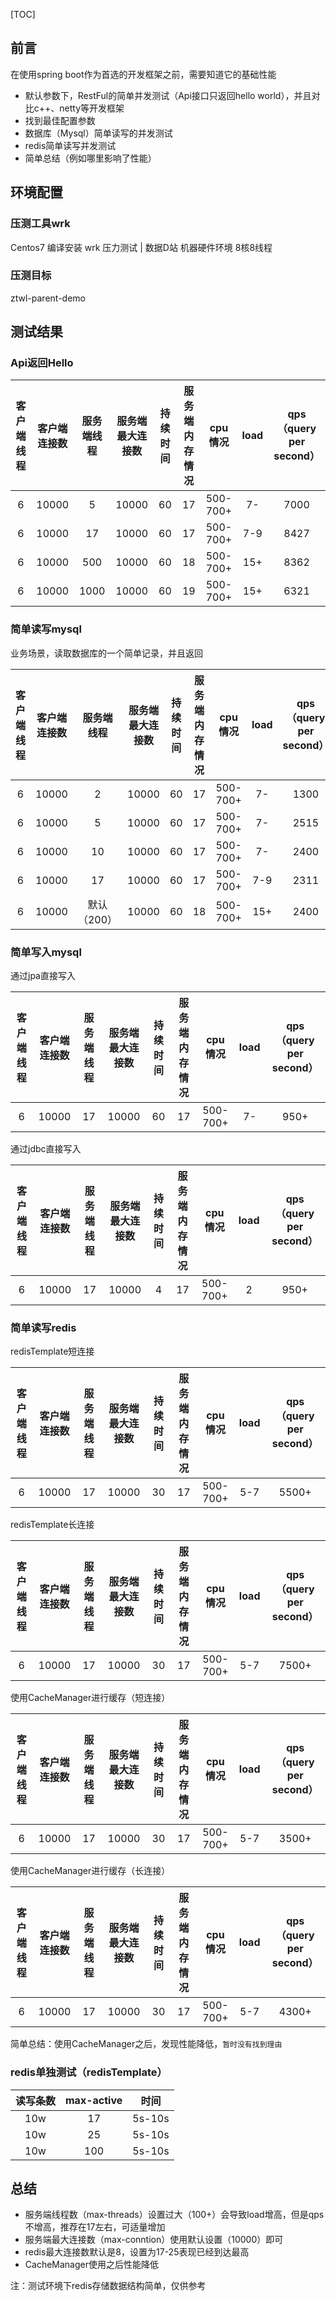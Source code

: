 [TOC]

## 前言
在使用spring boot作为首选的开发框架之前，需要知道它的基础性能
- 默认参数下，RestFul的简单并发测试（Api接口只返回hello world），并且对比c++、netty等开发框架
- 找到最佳配置参数
- 数据库（Mysql）简单读写的并发测试
- redis简单读写并发测试
- 简单总结（例如哪里影响了性能）


## 环境配置
### 压测工具wrk
Centos7 编译安装 wrk 压力测试 | 数据D站
机器硬件环境 8核8线程

### 压测目标
ztwl-parent-demo

## 测试结果
### Api返回Hello

| 客户端线程 | 客户端连接数  | 服务端线程  | 服务端最大连接数  | 持续时间  | 服务端内存情况  |  cpu情况 | load  |  qps（query per second） |
| :------------: | :------------: | :------------: | :------------: | :------------: | :------------: | :------------: | :------------: | :------------: |
|  6 |  10000 | 5  | 10000  |  60 | 17  |  500-700+ | 7-  |  7000 |
|  6 |  10000 |  17 | 10000  | 60  | 17  | 500-700+  | 7-9  | 8427  |
|  6 |  10000 |  500 |  10000 | 60  | 18  | 500-700+  | 15+  | 8362  |
|  6 |  10000 |  1000 |  10000 |  60 | 19  |  500-700+ | 15+  | 6321  |

### 简单读写mysql
业务场景，读取数据库的一个简单记录，并且返回

| 客户端线程 | 客户端连接数  | 服务端线程  | 服务端最大连接数  | 持续时间  | 服务端内存情况  |  cpu情况 | load  |  qps（query per second） |
| :------------: | :------------: | :------------: | :------------: | :------------: | :------------: | :------------: | :------------: | :------------: |
|  6 |  10000 | 2  | 10000  |  60 | 17  |  500-700+ | 7-  |  1300 |
|  6 |  10000 | 5  | 10000  |  60 | 17  |  500-700+ | 7-  |  2515 |
|  6 |  10000 | 10  | 10000  |  60 | 17  |  500-700+ | 7-  |  2400 |
|  6 |  10000 |  17 | 10000  | 60  | 17  | 500-700+  | 7-9  | 2311  |
|  6 |  10000 |  默认（200） |  10000 | 60  | 18  | 500-700+  | 15+  | 2400  |

### 简单写入mysql
通过jpa直接写入

| 客户端线程 | 客户端连接数  | 服务端线程  | 服务端最大连接数  | 持续时间  | 服务端内存情况  |  cpu情况 | load  |  qps（query per second） |
| :------------: | :------------: | :------------: | :------------: | :------------: | :------------: | :------------: | :------------: | :------------: |
|  6 |  10000 | 17  | 10000  |  60 | 17  |  500-700+ | 7-  |  950+ |

通过jdbc直接写入

| 客户端线程 | 客户端连接数  | 服务端线程  | 服务端最大连接数  | 持续时间  | 服务端内存情况  |  cpu情况 | load  |  qps（query per second） |
| :------------: | :------------: | :------------: | :------------: | :------------: | :------------: | :------------: | :------------: | :------------: |
|  6 |  10000 | 17  | 10000  |  4 | 17  |  500-700+ | 2  |  950+ |

### 简单读写redis
redisTemplate短连接

| 客户端线程 | 客户端连接数  | 服务端线程  | 服务端最大连接数  | 持续时间  | 服务端内存情况  |  cpu情况 | load  |  qps（query per second） |
| :------------: | :------------: | :------------: | :------------: | :------------: | :------------: | :------------: | :------------: | :------------: |
|  6 |  10000 | 17  | 10000  |  30 | 17  |  500-700+ | 5-7  |  5500+ |

redisTemplate长连接

| 客户端线程 | 客户端连接数  | 服务端线程  | 服务端最大连接数  | 持续时间  | 服务端内存情况  |  cpu情况 | load  |  qps（query per second） |
| :------------: | :------------: | :------------: | :------------: | :------------: | :------------: | :------------: | :------------: | :------------: |
|  6 |  10000 | 17  | 10000  |  30 | 17  |  500-700+ | 5-7  |  7500+ |

使用CacheManager进行缓存（短连接）

| 客户端线程 | 客户端连接数  | 服务端线程  | 服务端最大连接数  | 持续时间  | 服务端内存情况  |  cpu情况 | load  |  qps（query per second） |
| :------------: | :------------: | :------------: | :------------: | :------------: | :------------: | :------------: | :------------: | :------------: |
|  6 |  10000 | 17  | 10000  |  30 | 17  |  500-700+ | 5-7  |  3500+ |

使用CacheManager进行缓存（长连接）

| 客户端线程 | 客户端连接数  | 服务端线程  | 服务端最大连接数  | 持续时间  | 服务端内存情况  |  cpu情况 | load  |  qps（query per second） |
| :------------: | :------------: | :------------: | :------------: | :------------: | :------------: | :------------: | :------------: | :------------: |
|  6 |  10000 | 17  | 10000  |  30 | 17  |  500-700+ | 5-7  |  4300+ |

简单总结：使用CacheManager之后，发现性能降低，`暂时没有找到理由`


### redis单独测试（redisTemplate）

| 读写条数  | max-active  | 时间  |
| :------------: | :------------: | :------------: |
| 10w  |  17 |  5s-10s |
| 10w  | 25  | 5s-10s  |
| 10w  | 100  |  5s-10s |

## 总结
- 服务端线程数（max-threads）设置过大（100+）会导致load增高，但是qps不增高，推荐在17左右，可适量增加
- 服务端最大连接数（max-conntion）使用默认设置（10000）即可
- redis最大连接数默认是8，设置为17-25表现已经到达最高
- CacheManager使用之后性能降低

注：测试环境下redis存储数据结构简单，仅供参考


